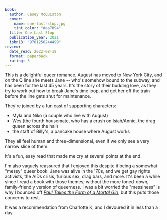 ```yaml
---
book:
  author: Casey McQuiston
  cover:
    name: one-last-stop.jpg
    tint_color: "#aa7094"
  title: One Last Stop
  publication_year: 2021
  isbn13: "9781250244499"
review:
  date_read: 2022-08-19
  format: paperback
  rating: 5
---
```


This is a delightful queer romance.
August has moved to New York City, and on the Q line she meets Jane -- who's somehow bound to the subway, and has been for the last 45 years.
It's the story of their budding love, as they try to work out how to break Jane's time loop, and get her off the train before the line gets shut for maintenance.

They're joined by a fun cast of supporting characters:

* Myla and Niko (a couple who live with August)
* Wes (the fourth housemate, who has a crush on Isiah/Annie, the drag queen across the hall)
* the staff of Billy's, a pancake house where August works

They all feel human and three-dimensional, even if we only see a very narrow slice of them.

It's a fun, easy read that made me cry at several points at the end.

I'm also vaguely reassured that I enjoyed this despite it being a somewhat "messy" queer book.
Jane was alive in the '70s, and we get gay rights activists, the AIDs crisis, furious sex, drag bars, and more.
It's been a while since I read a book with those themes; without the more toned-down, family-friendly version of queerness.
I was a bit worried the "messiness" is why I bounced off [*Paul Takes the Form of a Mortal Girl*](/reviews/paul-takes-the-form-of-a-mortal-girl/), but this puts those concerns to rest.

It was a recommendation from Charlotte K, and I devoured it in less than a day.
